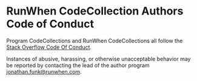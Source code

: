 # RunWhen CodeCollection Authors Code of Conduct

Program CodeCollections and RunWhen CodeCollections all follow the [Stack Overflow Code Of Conduct](https://stackoverflow.com/conduct).

Instances of abusive, harassing, or otherwise unacceptable behavior may be reported by contacting the lead of the author program <jonathan.funk@runwhen.com>.
